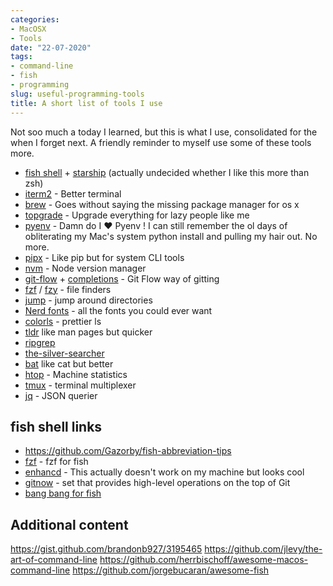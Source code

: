 ```yaml
---
categories:
- MacOSX
- Tools
date: "22-07-2020"
tags:
- command-line
- fish
- programming
slug: useful-programming-tools
title: A short list of tools I use
---
```

Not soo much a today I learned, but this is what I use, consolidated for the when I forget next.
A friendly reminder to myself use some of these tools more.

- [fish shell](https://fishshell.com/) + [starship](https://github.com/starship/starship) (actually undecided whether I like this more than zsh)  
- [iterm2](https://www.iterm2.com/) - Better terminal
- [brew](https://brew.sh/) - Goes without saying the missing package manager for os x
- [topgrade](https://github.com/r-darwish/topgrade) - Upgrade everything for lazy people like me
- [pyenv](https://github.com/pyenv/pyenv) - Damn do I ❤️ Pyenv ! I can still remember the ol days of obliterating my Mac's system python install and pulling my hair out. No more. 
- [pipx](https://github.com/pipxproject/pipx) - Like pip but for system CLI tools
- [nvm](https://github.com/nvm-sh/nvm) - Node version manager
- [git-flow](https://github.com/nvie/gitflow) + [completions](https://github.com/bobthecow/git-flow-completion) - Git Flow way of gitting
- [fzf](https://github.com/junegunn/fzf) / [fzy](https://github.com/jhawthorn/fzy) - file finders 
- [jump](https://github.com/gsamokovarov/jump) - jump around directories
- [Nerd fonts](https://github.com/ryanoasis/nerd-fonts) - all the fonts you could ever want
- [colorls](https://github.com/athityakumar/colorls) - prettier ls
- [tldr](https://github.com/tldr-pages/tldr) like man pages but quicker
- [ripgrep](https://github.com/BurntSushi/ripgrep)
- [the-silver-searcher](https://github.com/ggreer/the_silver_searcher)
- [bat](https://github.com/sharkdp/bat) like cat but better 
- [htop](https://hisham.hm/htop/index.php) - Machine statistics
- [tmux](https://github.com/tmux/tmux/wiki) - terminal multiplexer
- [jq](https://stedolan.github.io/jq/) - JSON querier

## fish shell links
- https://github.com/Gazorby/fish-abbreviation-tips
- [fzf](https://github.com/jethrokuan/fzf) - fzf for fish
- [enhancd](https://github.com/b4b4r07/enhancd) - This actually doesn't work on my machine but looks cool
- [gitnow](https://github.com/joseluisq/gitnow) - set that provides high-level operations on the top of Git 
- [bang bang for fish](https://github.com/oh-my-fish/plugin-bang-bang)


## Additional content
https://gist.github.com/brandonb927/3195465
https://github.com/jlevy/the-art-of-command-line
https://github.com/herrbischoff/awesome-macos-command-line
https://github.com/jorgebucaran/awesome-fish
